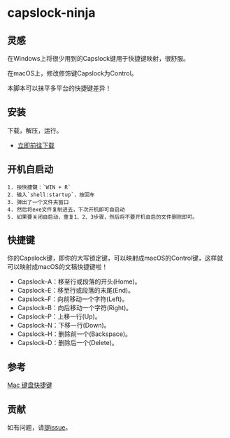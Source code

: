 # capslock-ninja

## 灵感

在Windows上将很少用到的Capslock键用于快捷键映射，很舒服。

在macOS上，修改修饰键Capslock为Control。

本脚本可以抹平多平台的快捷键差异！


## 安装
下载，解压，运行。

- [立即前往下载](https://github.com/hansenwangvip/capslock-ninja/releases)

## 开机自启动
	1. 按快捷键：`WIN + R`
	2. 输入`shell:startup`，按回车
	3. 弹出了一个文件夹窗口
	4. 然后将exe文件复制进去，下次开机即可自启动
	5. 如果要关闭自启动，重复1、2、3步骤，然后将不要开机自启的文件删除即可。

## 快捷键

你的Capslock键，即你的大写锁定键，可以映射成macOS的Control键，这样就可以映射成macOS的文稿快捷键啦！

- Capslock–A：移至行或段落的开头(Home)。
- Capslock–E：移至行或段落的末尾(End)。
- Capslock–F：向前移动一个字符(Left)。
- Capslock–B：向后移动一个字符(Right)。
- Capslock–P：上移一行(Up)。
- Capslock–N：下移一行(Down)。
- Capslock–H：删除前一个(Backspace)。
- Capslock–D：删除后一个(Delete)。

## 参考

[Mac 键盘快捷键](https://support.apple.com/zh-cn/HT201236)

## 贡献

如有问题，请[提issue](https://github.com/hansenwangvip/capslock-ninja/issues/new)。
